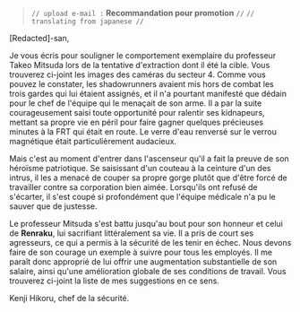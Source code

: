 > `// upload e-mail :` **Recommandation pour promotion** `//`
> `// translating from japanese //`

[Redacted]-san,

Je vous écris pour souligner le comportement exemplaire du professeur Takeo Mitsuda lors de la tentative d'extraction dont il été la cible. Vous trouverez ci-joint les images des caméras du secteur 4. Comme vous pouvez le constater, les shadowrunners avaient mis hors de combat les trois gardes qui lui étaient assignés, et il n'a pourtant manifesté que dédain pour le chef de l'équipe qui le menaçait de son arme. Il a par la suite courageusement saisi toute opportunité pour ralentir ses kidnapeurs, mettant sa propre vie en péril pour faire gagner quelques précieuses minutes à la FRT qui était en route. Le verre d'eau renversé sur le verrou magnétique était particulièrement audacieux.

Mais c'est au moment d'entrer dans l'ascenseur qu'il a fait la preuve de son héroïsme patriotique. Se saisissant d'un couteau à la ceinture d'un des intrus, il les a menacé de couper sa propre gorge plutôt que d'être forcé de travailler contre sa corporation bien aimée. Lorsqu'ils ont refusé de s'écarter, il s'est coupé si profondément que l'équipe médicale n'a pu le sauver que de justesse.

Le professeur Mitsuda s'est battu jusqu'au bout pour son honneur et celui de **Renraku**, lui sacrifiant littéralement sa vie. Il a pris de court ses agresseurs, ce qui a permis à la sécurité de les tenir en échec. Nous devons faire de son courage un exemple à suivre pour tous les employés. Il me paraît donc approprié de lui offrir une augmentation substantielle de son salaire, ainsi qu'une amélioration globale de ses conditions de travail. Vous trouverez ci-joint la liste de mes suggestions en ce sens.

Kenji Hikoru, chef de la sécurité.

